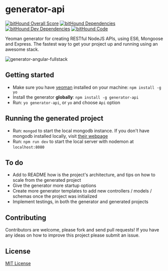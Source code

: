 # generator-api

[![bitHound Overall Score](https://www.bithound.io/github/ndelvalle/generator-api/badges/score.svg)](https://www.bithound.io/github/ndelvalle/generator-api)
[![bitHound Dependencies](https://www.bithound.io/github/ndelvalle/generator-api/badges/dependencies.svg)](https://www.bithound.io/github/ndelvalle/generator-api/master/dependencies/npm)
[![bitHound Dev Dependencies](https://www.bithound.io/github/ndelvalle/generator-api/badges/devDependencies.svg)](https://www.bithound.io/github/ndelvalle/generator-api/master/dependencies/npm)
[![bitHound Code](https://www.bithound.io/github/ndelvalle/generator-api/badges/code.svg)](https://www.bithound.io/github/ndelvalle/generator-api)

Yeoman generator for creating RESTful NodeJS APIs, using ES6, Mongoose and Express. The fastest way to get your project up and running using an awesome stack.

![generator-angular-fullstack](http://yeoman.io/static/illustration-home-inverted.91b07808be.png)


## Getting started

- Make sure you have [yeoman](https://github.com/yeoman/yo) installed on your machine:
    `npm install -g yo`
- Install the generator **globally**: `npm install -g generator-api`
- Run: `yo generator-api`, or `yo` and choose `Api` option

## Running the generated project
- Run: `mongod` to start the local mongodb instance. If you don't have mongodb installed locally, visit [their webpage](https://docs.mongodb.com/manual/installation/)
- Run: `npm run dev` to start the local server with nodemon at `localhost:8080`

## To do
* Add to README how is the project's architecture, and tips on how to scale from the generated project
* Give the generator more startup options
*  Create more generator templates to add new controllers / models / schemas once the project was initialized
* Implement testings, in both the generator and generated projects

## Contributing
Contributors are welcome, please fork and send pull requests! If you have any ideas on how to improve this project please submit an issue.


## License
[MIT License](https://github.com/ndelvalle/generator-api/blob/master/LICENSE)
